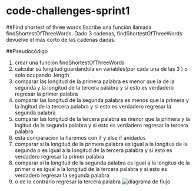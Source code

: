 # code-challenges-sprint1
##Find shortest of three words
Escribe una función llamada findShortestOfThreeWords.
Dado 3 cadenas, findShortestOfThreeWords devuelve el más corto de las cadenas dadas.

##Pseudocódigo
1. crear una función findShortestOfThreeWords
2. calcular su longitud guardandola en variables(por cada una de las 3 ) o solo ocupando .length
3. comparar las longitud de la primera palabra es menor que la de la segunda y la longitud de la tercera palabra y si esto es verdadero regresar la primer palabra
4. comparar las longitud de la segunda palabra es menos que  la primera y la lngitud de la tercera palabra y si esto es verdadero regresar la segunda palabra
5. comparar las longitud de la tercera palabra es menor que la primera y la lngitud de la segunda palabra y si esto es verdadero regresar la tercera palabra
6. esta comparacion la haremos con if y else if anidados
7. comparar si la longitud de la primera palabra es igual a la longitus de la segunda o es igual a la longitud de la tercera palabra  y si esto es verdadero regresar la primer palabra
8. comparar si la longitud de la segunda palabra es igual a la longitus de la primer o es igual a la longitud de la tercera palabra  y si esto es verdadero regresar la segunda palabra
9. o de lo contrario regresar la tercera palabra
![diagrama de flujo](file:///C:/Users/Alumna9/Downloads/autodraw%2025-10-2017%2012-30-52.png)
